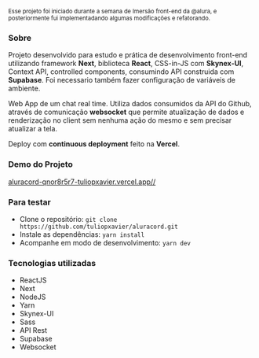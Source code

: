 <small>Esse projeto foi iniciado durante a semana de Imersão front-end da @alura, e posteriormente fui implementadando algumas modificações e refatorando.</small>

### Sobre
Projeto desenvolvido para estudo e prática de desenvolvimento front-end utilizando framework **Next**, biblioteca **React**, CSS-in-JS com **Skynex-UI**, Context API, controlled components, consumindo API construida com **Supabase**. Foi necessario também fazer configuração de variáveis de ambiente.

Web App de um chat real time. Utiliza dados consumidos da API do Github, através de comunicação **websocket** que permite atualização de dados e renderização no client sem nenhuma ação do mesmo e sem precisar atualizar a tela.

Deploy com **continuous deployment** feito na **Vercel**.


### Demo do Projeto
<a href="https://aluracord-qnor8r5r7-tuliopxavier.vercel.app/" target="_blank">aluracord-qnor8r5r7-tuliopxavier.vercel.app//</a>


### Para testar
- Clone o repositório: ```git clone https://github.com/tuliopxavier/aluracord.git```
- Instale as dependências: ```yarn install```
- Acompanhe em modo de desenvolvimento: ```yarn dev```


### Tecnologias utilizadas
- ReactJS
- Next
- NodeJS
- Yarn
- Skynex-UI
- Sass
- API Rest
- Supabase
- Websocket
